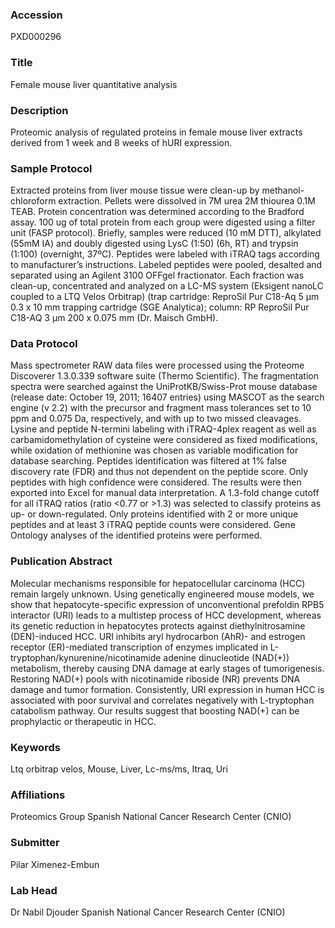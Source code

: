 ### Accession
PXD000296

### Title
Female mouse liver quantitative analysis

### Description
Proteomic analysis of regulated proteins in female mouse liver extracts derived from 1 week and 8 weeks of hURI expression.

### Sample Protocol
Extracted proteins from liver mouse tissue were clean-up by methanol-chloroform extraction. Pellets were dissolved in 7M urea 2M thiourea 0.1M TEAB. Protein concentration was determined according to the Bradford assay. 100 ug of total protein from each group were digested using a filter unit (FASP protocol). Briefly, samples were reduced (10 mM DTT), alkylated (55mM IA) and doubly digested using LysC (1:50) (6h, RT) and trypsin (1:100) (overnight, 37ºC). Peptides were labeled with iTRAQ tags according to manufacturer’s instructions. Labeled peptides were pooled, desalted and separated using an Agilent 3100 OFFgel fractionator. Each fraction was clean-up, concentrated and analyzed on a LC-MS system (Eksigent nanoLC coupled to a LTQ Velos Orbitrap) (trap cartridge: ReproSil Pur C18-Aq 5 µm 0.3 x 10 mm trapping cartridge (SGE Analytica); column: RP ReproSil Pur C18-AQ 3 µm 200 x 0.075 mm (Dr. Maisch GmbH).

### Data Protocol
Mass spectrometer RAW data files were processed using the Proteome Discoverer 1.3.0.339 software suite (Thermo Scientific). The fragmentation spectra were searched against the UniProtKB/Swiss-Prot mouse database (release date: October 19, 2011; 16407 entries) using MASCOT as the search engine (v 2.2) with the precursor and fragment mass tolerances set to 10 ppm and 0.075 Da, respectively, and with up to two missed cleavages. Lysine and peptide N-termini labeling with iTRAQ-4plex reagent as well as carbamidomethylation of cysteine were considered as fixed modifications, while oxidation of methionine was chosen as variable modification for database searching. Peptides identification was filtered at 1% false discovery rate (FDR) and thus not dependent on the peptide score. Only peptides with high confidence were considered. The results were then exported into Excel for manual data interpretation. A 1.3-fold change cutoff for all iTRAQ ratios (ratio <0.77 or >1.3) was selected to classify proteins as up- or down-regulated. Only proteins identified with 2 or more unique peptides and at least 3 iTRAQ peptide counts were considered. Gene Ontology analyses of the identified proteins were performed.

### Publication Abstract
Molecular mechanisms responsible for hepatocellular carcinoma (HCC) remain largely unknown. Using genetically engineered mouse models, we show that hepatocyte-specific expression of unconventional prefoldin RPB5 interactor (URI) leads to a multistep process of HCC development, whereas its genetic reduction in hepatocytes protects against diethylnitrosamine (DEN)-induced HCC. URI inhibits aryl hydrocarbon (AhR)- and estrogen receptor (ER)-mediated transcription of enzymes implicated in L-tryptophan/kynurenine/nicotinamide adenine dinucleotide (NAD(+)) metabolism, thereby causing DNA damage at early stages of tumorigenesis. Restoring NAD(+) pools with nicotinamide riboside (NR) prevents DNA damage and tumor formation. Consistently, URI expression in human HCC is associated with poor survival and correlates negatively with L-tryptophan catabolism pathway. Our results suggest that boosting NAD(+) can be prophylactic or therapeutic in HCC.

### Keywords
Ltq orbitrap velos, Mouse, Liver, Lc-ms/ms, Itraq, Uri

### Affiliations
Proteomics Group
Spanish National Cancer Research Center (CNIO)

### Submitter
Pilar Ximenez-Embun

### Lab Head
Dr Nabil Djouder
Spanish National Cancer Research Center (CNIO)


